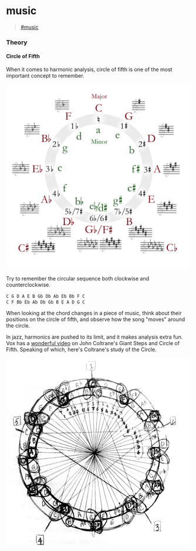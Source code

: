 # music

> [\#music](https://dotcli.github.io/memex/#type-music)

### Theory

#### Circle of Fifth

When it comes to harmonic analysis, circle of fifth is one of the most important concept to remember.

![Circle of Fifth Deluxe](../../.gitbook/assets/circle_of_fifths_deluxe_4.svg)

Try to remember the circular sequence both clockwise and counterclockwise.

```text
C G D A E B Gb Db Ab Eb Bb F C
C F Bb Eb Ab Db Gb B E A D G C
```

When looking at the chord changes in a piece of music, think about their positions on the circle of fifth, and observe how the song "moves" around the circle.

In jazz, harmonics are pushed to its limit, and it makes analysis extra fun. Vox has a [wonderful video](https://www.youtube.com/watch?v=62tIvfP9A2w) on John Coltrane's Giant Steps and Circle of Fifth. Speaking of which, here's Coltrane's study of the Circle.

![There&apos;s an error in this study. Can you spot it?](../../.gitbook/assets/coltrane-cof.jpg)

